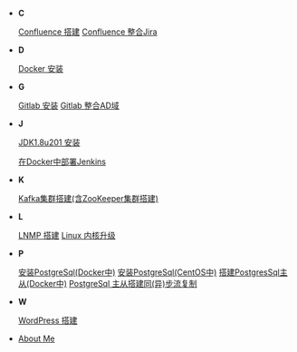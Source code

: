 
  - **C**

    [Confluence 搭建](build/docs/搭建Confluence.md)
    [Confluence 整合Jira](build/docs/Confluence整合Jira.md)

  - **D**

    [Docker 安装](build/docs/安装Docker.md)


  - **G**

    [Gitlab 安装](build/docs/安装Gitlab.md)
    [Gitlab 整合AD域](build/docs/Gitlab整合AD域.md)

  - **J**

    [JDK1.8u201 安装](build/docs/安装JDK1.8u201.md)

    [在Docker中部署Jenkins](build/docs/在Docker中部署Jenkins.md)

    

  - **K**

    [Kafka集群搭建(含ZooKeeper集群搭建)](build/docs/Kafka集群搭建(含ZooKeeper集群搭建).md)

  - **L**

    [LNMP 搭建](build/docs/搭建LNMP.md)
    [Linux 内核升级](build/docs/升级Linux内核.md)

  - **P**

    [安装PostgreSql(Docker中)](build/docs/Docker安装PostgreSql.md)
    [安装PostgreSql(CentOS中)](build/docs/安装PostgresSql10.7.md)
    [搭建PostgresSql主从(Docker中)](build/docs/在Docker中搭建Pg主从.md)
    [PostgreSql 主从搭建同(异)步流复制](/build/docs/PostgreSql主从搭建同（异）步流复制.md)

  - **W**

    [WordPress 搭建](build/docs/搭建Wordpress.md)

- [About Me](README.md)


